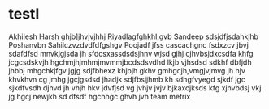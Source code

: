 # testl

Akhilesh
Harsh
ghjb]jhvjvjhhj
Riyadlagfghkhl,gvb
Sandeep
sdsjdfjsdahkjhb
Poshanvbn
Sahilczvzdvdfdfgshgv
Poojadf
jfss
cascachgnc
fsdxzcv
jbvj
sdafdfsd
mnvkjgjsda
jh
sfdcsxassdsdsjhnv
wjsd
gjhj
cjhvbsjdxcsdfa
khfg
jcgcsdskvjh
hgchmjhjmhmjmvmmjbcdsdsvdhd
lkjb
vjhsdsd
sdkhf
dbfjdh
jhbbj
mhgchkjfgv
jgjg
sdjfbhexz
khjbjh
gkhv
gmhgcjh,vmgjvjmvg
jh
hjv
khvkhvn cg
jmhg
jgcjgsdsd
jhadjk
sdjfbsjjhmb
kh
sdhgfvyegd
sjkdf
jgc
sjkdfvsdh
djhvd
jh
vhjh
hkv
jdvfjsd
vg
jvhjv
jvjv
bjkaxcjksds
kfg
xjhvbdsj
vkj
jg
hgcj
newjkh
sd
dfsdf
hgchhgc
ghvh
jvh
team metrix
